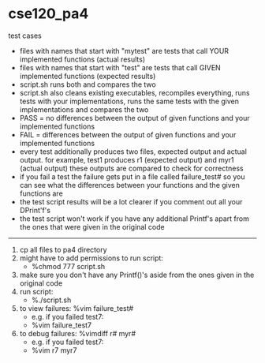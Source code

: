 # cse120_pa4
test cases

- files with names that start with "mytest" are tests that call YOUR implemented functions (actual results)
- files with names that start with "test" are tests that call GIVEN implemented functions (expected results)
- script.sh runs both and compares the two
- script.sh also cleans existing executables, recompiles everything, runs tests with your implementations, runs the same tests with the given implementations and compares the two
- PASS = no differences between the output of given functions and your implemented functions
- FAIL = differences between the output of given functions and your implemented functions
- every test additionally produces two files, expected output and actual output. for example, test1 produces r1 (expected output) and myr1 (actual output) these outputs are compared to check for correctness
- if you fail a test the failure gets put in a file called failure_test# so you can see what the differences between your functions and the given functions are
- the test script results will be a lot clearer if you comment out all your DPrint'f's
- the test script won't work if you have any additional Printf's apart from the ones that were given in the original code



---------------------------------------------------------------------------------------------------------------------------------------


1. cp all files to pa4 directory
2. might have to add permissions to run script:
   - %chmod 777 script.sh
3. make sure you don't have any Printf()'s aside from the ones given in the original code
4. run script:
   - %./script.sh
5. to view failures: %vim failure_test#
   - e.g. if you failed test7:
   - %vim failure_test7   
6. to debug failures: %vimdiff r# myr#
   - e.g. if you failed test7:
   - %vim r7 myr7
